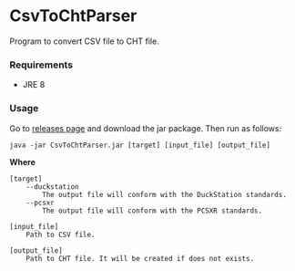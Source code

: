 # CsvToChtParser

Program to convert CSV file to CHT file.

### Requirements

- JRE 8

### Usage

Go to [releases page](https://github.com/AdrianoSiqueira/CsvToChtParser/releases/latest) and download the jar package. Then run as follows:

```shell
java -jar CsvToChtParser.jar [target] [input_file] [output_file]
```

**Where**

```
[target]
    --duckstation
        The output file will conform with the DuckStation standards.
    --pcsxr
        The output file will conform with the PCSXR standards.

[input_file]
    Path to CSV file.
    
[output_file]
    Path to CHT file. It will be created if does not exists.
```
